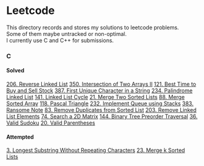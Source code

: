 # Leetcode
This directory records and stores my solutions to leetcode problems.  
Some of them maybe untracked or non-optimal.  
I currently use C and C++ for submissions.


### C
#### Solved
[206. Reverse Linked List](c/revList.c)
[350. Intersection of Two Arrays II](c/arrIntersect.c)
[121. Best Time to Buy and Sell Stock](c/bestTimeBBStock.c)
[387. First Unique Character in a String](c/firstUniqChar.c)
[234. Palindrome Linked List](c/isPalindromeList.c)
[141. Linked List Cycle](c/linkedListCycle.c)
[21. Merge Two Sorted Lists](c/mergeKSortedLists.c)
[88. Merge Sorted Array](c/mergeSortedArray.c)
[118. Pascal Triangle](c/pascalTriangle.c)
[232. Implement Queue using Stacks](c/queueUsing2Stacks.c)
[383. Ransome Note](c/ransomNote.c)
[83. Remove Duplicates from Sorted List](c/rmDupSortedList.c)
[203. Remove Linked List Elements](c/rmElements.c)
[74. Search a 2D Matrix](c/search2dMat.c)
[144. Binary Tree Preorder Traversal](c/treePreorder.c)
[36. Valid Sudoku](c/valSudoku.c)
[20. Valid Parentheses](c/validParentheses.c)
#### Attempted
[3. Longest Substring Without Repeating Characters](c/longestSubStr.c)
[23. Merge k Sorted Lists](c/mergeKSortedLists.c)



